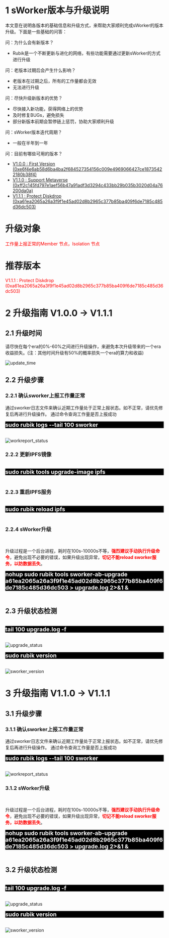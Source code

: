 # **1 sWorker版本与升级说明**
本文意在说明各版本的基础信息和升级方式，来帮助大家顺利完成sWorker的版本升级。下面是一些基础的问答：

问：为什么会有新版本？
- Rubik是一个不断更新与进化的网络，有些功能需要通过更新sWorker的方式进行升级

问：老版本过期后会产生什么影响？ 
- 老版本在过期之后，所有的工作量都会无效
- 无法进行升级

问：尽快升级新版本的优势？
- 尽快接入新功能，获得网络上的优势
- 及时修复BUGs，避免损失
- 部分新版本前期会暂停链上惩罚，协助大家顺利升级

问：sWorker版本迭代周期？
- 一般在半年到一年 

问：目前有哪些可用的版本？
- <a href="https://github.com/rubikio/rubik-sworker/releases/tag/v1.0.0" target="_blank" >V1.0.0 : First Version (0xe6f4e6ab58d6ba4ba2f684527354156c009e4969066427ce18735422180b38f4)</a>
- <a href="https://github.com/rubikio/rubik-sworker/releases/tag/v1.1.0" target="_blank" >V1.1.0 : Support Metaverse (0xff2c145fd797e1aef56b47a91adf3d3294c433bb29b035b3020d04a76200da0a)</a>
- <a href="https://github.com/rubikio/rubik-sworker/releases/tag/v1.1.1" target="_blank" >V1.1.1 : Protect Diskdrop (0xa61ea2065a26a3f9f1e45ad02d8b2965c377b85ba409f6de7185c485d36dc503)</a>

# **升级对象**

<text style="color: red">工作量上报正常的Member 节点，Isolation 节点</text>

# **推荐版本**

<text style="color: red">V1.1.1 : Protect Diskdrop (0xa61ea2065a26a3f9f1e45ad02d8b2965c377b85ba409f6de7185c485d36dc503)</text>

# **2 升级指南 V1.0.0 -> V1.1.1**

## **2.1 升级时间**

请尽快在每个era的0%-60%之间进行升级操作，来避免本次升级带来的一个era收益损失。(注：其他时间升级有50%的概率损失一个era的算力和收益)

![update_time](../assets/update_time_zh.png)

##  **2.2 升级步骤**
### **2.2.1 确认sworker上报工作量正常**

通过sworker日志文件来确认近期工作量处于正常上报状态。如不正常，请优先修复后再进行升级操作。
通过命令查询工作量是否上报成功
<br>

<div style="background: black; font-size: 18px; font-weight:bold; color: white">sudo rubik logs --tail 100 sworker</div>
<br>

![workreport_status](../assets/workreport_status_zh.png)

### **2.2.2 更新IPFS镜像** 
<br>

<div style="background: black; font-size: 18px; font-weight:bold; color: white">sudo rubik tools upgrade-image ipfs</div>
<br>

### **2.2.3 重启IPFS服务**

<br>

<div style="background: black; font-size: 18px; font-weight:bold; color: white">sudo rubik reload ipfs</div>
<br>

### **2.2.4 sWorker升级**
<br>

 升级过程是一个后台进程，耗时在100s-10000s不等，<text style="color: red">**强烈建议手动执行升级命令**</text>，避免出现不必要的错误，如果升级出现异常，<text style="color: red">**切记不能reload sworker服务，以防数据丢失**</text>。 

<div style="background: black; font-size: 18px; font-weight:bold; color: white">nohup sudo rubik tools sworker-ab-upgrade a61ea2065a26a3f9f1e45ad02d8b2965c377b85ba409f6de7185c485d36dc503 > upgrade.log 2>&1 &</div>
<br>


## **2.3 升级状态检测**
<br>
<div style="background: black; font-size: 18px; font-weight:bold; color: white">tail 100 upgrade.log -f</div>
<br>

![upgrade_status](../assets/upgrade_status_zh.png)

<div style="background: black; font-size: 18px; font-weight:bold; color: white">sudo rubik version
</div>
<br>

![sworker_version](../assets/version_v1.1.1_zh.png)

# **3 升级指南 V1.1.0 -> V1.1.1**

##  **3.1 升级步骤**

### **3.1.1 确认sworker上报工作量正常**
通过sworker日志文件来确认近期工作量处于正常上报状态。如不正常，请优先修复后再进行升级操作。
通过命令查询工作量是否上报成功
<br>
<div style="background: black; font-size: 18px; font-weight:bold; color: white">sudo rubik logs --tail 100 sworker</div>
<br>

![workreport_status](../assets/workreport_status_zh.png)

### **3.1.2 sWorker升级**
<br>

 升级过程是一个后台进程，耗时在100s-10000s不等，<text style="color: red">**强烈建议手动执行升级命令**</text>，避免出现不必要的错误，如果升级出现异常，<text style="color: red">**切记不能reload sworker服务，以防数据丢失**</text>。 
<br>
<div style="background: black; font-size: 18px; font-weight:bold; color: white">nohup sudo rubik tools sworker-ab-upgrade a61ea2065a26a3f9f1e45ad02d8b2965c377b85ba409f6de7185c485d36dc503 > upgrade.log 2>&1 &</div>
<br>

## **3.2 升级状态检测**
<br>
<div style="background: black; font-size: 18px; font-weight:bold; color: white">tail 100 upgrade.log -f</div>
<br>

![upgrade_status](../assets/upgrade_status_zh.png)

<div style="background: black; font-size: 18px; font-weight:bold; color: white">sudo rubik version
</div>
<br>

![sworker_version](../assets/version_v1.1.1_zh.png)

